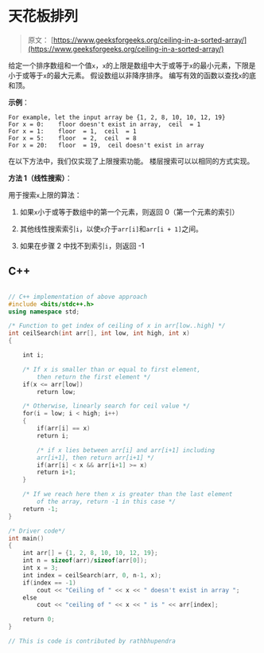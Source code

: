# 天花板排列

> 原文： [https://www.geeksforgeeks.org/ceiling-in-a-sorted-array/](https://www.geeksforgeeks.org/ceiling-in-a-sorted-array/)

给定一个排序数组和一个值`x`，`x`的上限是数组中大于或等于`x`的最小元素，下限是小于或等于`x`的最大元素。 假设数组以非降序排序。 编写有效的函数以查找`x`的底和顶。

**示例**：

```
For example, let the input array be {1, 2, 8, 10, 10, 12, 19}
For x = 0:    floor doesn't exist in array,  ceil  = 1
For x = 1:    floor  = 1,  ceil  = 1
For x = 5:    floor  = 2,  ceil  = 8
For x = 20:   floor  = 19,  ceil doesn't exist in array

```

在以下方法中，我们仅实现了上限搜索功能。 楼层搜索可以以相同的方式实现。

**方法 1（线性搜索）**：

用于搜索`x`上限的算法：

1.  如果`x`小于或等于数组中的第一个元素，则返回 0（第一个元素的索引）

2.  其他线性搜索索引`i`，以使`x`介于`arr[i]`和`arr[i + 1]`之间。

3.  如果在步骤 2 中找不到索引`i`，则返回 -1

## C++ 

```cpp

// C++ implementation of above approach 
#include <bits/stdc++.h> 
using namespace std; 

/* Function to get index of ceiling of x in arr[low..high] */
int ceilSearch(int arr[], int low, int high, int x)  
{  

    int i;  

    /* If x is smaller than or equal to first element,  
        then return the first element */
    if(x <= arr[low])  
        return low;  

    /* Otherwise, linearly search for ceil value */
    for(i = low; i < high; i++)  
    {  
        if(arr[i] == x)  
        return i;  

        /* if x lies between arr[i] and arr[i+1] including  
        arr[i+1], then return arr[i+1] */
        if(arr[i] < x && arr[i+1] >= x)  
        return i+1;  
    }      

    /* If we reach here then x is greater than the last element  
        of the array, return -1 in this case */
    return -1;  
}  

/* Driver code*/
int main()  
{  
    int arr[] = {1, 2, 8, 10, 10, 12, 19};  
    int n = sizeof(arr)/sizeof(arr[0]);  
    int x = 3;  
    int index = ceilSearch(arr, 0, n-1, x);  
    if(index == -1)  
        cout << "Ceiling of " << x << " doesn't exist in array ";  
    else
        cout << "ceiling of " << x << " is " << arr[index];  

    return 0;  
}  

// This is code is contributed by rathbhupendra 

```